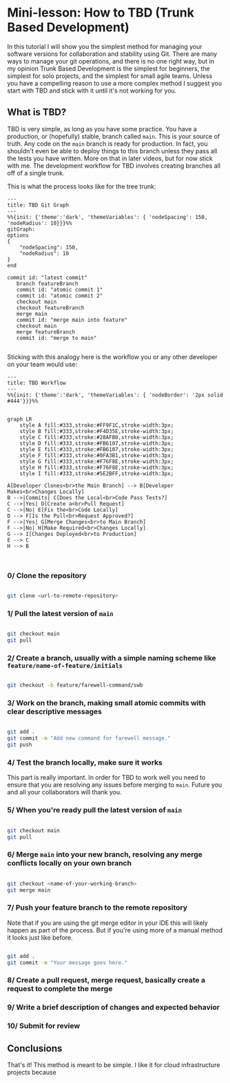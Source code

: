 # Mini-lesson: How to TBD (Trunk Based Development)

In this tutorial I will show you the simplest method for managing your software versions for collaboration and stability using Git. There are many ways to manage your git operations, and there is no one right way, but in my opinion Trunk Based Development is the simplest for beginners, the simplest for solo projects, and the simplest for small agile teams. Unless you have a compelling reason to use a more complex method I suggest you start with TBD and stick with it until it's not working for you.

## What is TBD?

TBD is very simple, as long as you have some practice. You have a production, or (hopefully) stable, branch called `main`. This is your source of truth. Any code on the `main` branch is ready for production. In fact, you shouldn't even be able to deploy things to this branch unless they pass all the tests you have written. More on that in later videos, but for now stick with me. The development workflow for TBD involves creating branches all off of a single trunk.

This is what the process looks like for the tree trunk:

```mermaid
---
title: TBD Git Graph
---
%%{init: {'theme':'dark', 'themeVariables': { 'nodeSpacing': 150, 'nodeRadius': 10}}}%%
gitGraph:
options
{
    "nodeSpacing": 150,
    "nodeRadius": 10
}
end

commit id: "latest commit"
   branch featureBranch
   commit id: "atomic commit 1"
   commit id: "atomic commit 2"
   checkout main
   checkout featureBranch
   merge main
   commit id: "merge main into feature"
   checkout main
   merge featureBranch
   commit id: "merge to main"


```

Sticking with this analogy here is the workflow you or any other developer on your team would use:

```mermaid
---
title: TBD Workflow
---
%%{init: {'theme':'dark', 'themeVariables': { 'nodeBorder': '2px solid #444'}}}%%


graph LR
    style A fill:#333,stroke:#FF9F1C,stroke-width:3px;
    style B fill:#333,stroke:#F4D35E,stroke-width:3px;
    style C fill:#333,stroke:#28AFB0,stroke-width:3px;
    style D fill:#333,stroke:#FB6107,stroke-width:3px;
    style E fill:#333,stroke:#FB6107,stroke-width:3px;
    style F fill:#333,stroke:#0FA3B1,stroke-width:3px;
    style G fill:#333,stroke:#F76F8E,stroke-width:3px;
    style H fill:#333,stroke:#F76F8E,stroke-width:3px;
    style I fill:#333,stroke:#5E2BFF,stroke-width:3px;

A[Developer Clones<br>the Main Branch] --> B[Developer Makes<br>Changes Locally]
B -->|Commits| C[Does the Local<br>Code Pass Tests?]
C -->|Yes| D[Create a<br>Pull Request]
C -->|No| E[Fix the<br>Code Locally]
D --> F[Is the Pull<br>Request Approved?]
F -->|Yes| G[Merge Changes<br>to Main Branch]
F -->|No| H[Make Required<br>Changes Locally]
G --> I[Changes Deployed<br>to Production]
E --> C
H --> B



```

### 0/ Clone the repository

```sh

git clone <url-to-remote-repository>

```

### 1/ Pull the latest version of `main`

```sh

git checkout main
git pull

```

### 2/ Create a branch, usually with a simple naming scheme like `feature/name-of-feature/initials`

```sh

git checkout -b feature/farewell-command/swb

```

### 3/ Work on the branch, making small atomic commits with clear descriptive messages

```sh

git add .
git commit -m "Add new command for farewell message."
git push

```

### 4/ Test the branch locally, make sure it works

This part is really important. In order for TBD to work well you need to ensure that you are resolving any issues before merging to `main`. Future you and all your collaborators will thank you.

### 5/ When you're ready pull the latest version of `main`

```sh

git checkout main
git pull

```

### 6/ Merge `main` into your new branch, resolving any merge conflicts locally on your own branch

```sh

git checkout <name-of-your-working-branch>
git merge main

```

### 7/ Push your feature branch to the remote repository

Note that if you are using the git merge editor in your IDE this will likely happen as part of the process. But if you're using more of a manual method it looks just like before.

```sh

git add .
git commit -m "Your message goes here."

```

### 8/ Create a pull request, merge request, basically create a request to complete the merge

### 9/ Write a brief description of changes and expected behavior

### 10/ Submit for review

## Conclusions

That's it! This method is meant to be simple. I like it for cloud infrastructure projects because
